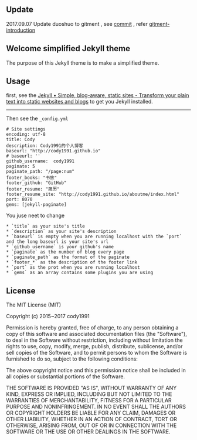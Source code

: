 ## Update

2017.09.07 Update duoshuo to gitment , see [commit](https://github.com/cody1991/cody1991.github.io/commit/2996c8f2e4aa90e5e33764605c407f5fd18eb1a2) , refer [gitment-introduction](https://imsun.net/posts/gitment-introduction/)

## Welcome simplified Jekyll theme

The purpose of this Jekyll theme is to make a simplified theme.

## Usage

first, see the [Jekyll • Simple, blog-aware, static sites - Transform your plain text into static websites and blogs](http://jekyllrb.com/) to get you Jekyll installed.

---

Then see the `_config.yml` 

    # Site settings
    encoding: utf-8
    title: Cody
    description: Cody1991的个人博客
    baseurl: "http://cody1991.github.io" 
    # baseurl: ''
    github_username:  cody1991
    paginate: 5
    paginate_path: "/page:num"
    footer_books: "书旅"
    footer_github: "GitHub"
    footer_resume: "简历"
    footer_resume_site: "http://cody1991.github.io/aboutme/index.html"
    port: 8070
    gems: [jekyll-paginate]

You juse neet to change

    * `title` as your site's title
    * `description` as your site's description
    * `baseurl` is empty when you are running localhost with the `port` and the long baseurl is your site's url
    * `github_username` is your github's name
    * `paginate` as the number of blog every page
    * `paginate_path` as the format of the paginate
    * `footer_*` as the description of the footer link
    * `port` as the prot when you are running localhost
    * `gems` as an array contains some plugins you are using
    
## License
The MIT License (MIT)

Copyright (c) 2015~2017 cody1991

Permission is hereby granted, free of charge, to any person obtaining a copy
of this software and associated documentation files (the "Software"), to deal
in the Software without restriction, including without limitation the rights
to use, copy, modify, merge, publish, distribute, sublicense, and/or sell
copies of the Software, and to permit persons to whom the Software is
furnished to do so, subject to the following conditions:

The above copyright notice and this permission notice shall be included in all
copies or substantial portions of the Software.

THE SOFTWARE IS PROVIDED "AS IS", WITHOUT WARRANTY OF ANY KIND, EXPRESS OR
IMPLIED, INCLUDING BUT NOT LIMITED TO THE WARRANTIES OF MERCHANTABILITY,
FITNESS FOR A PARTICULAR PURPOSE AND NONINFRINGEMENT. IN NO EVENT SHALL THE
AUTHORS OR COPYRIGHT HOLDERS BE LIABLE FOR ANY CLAIM, DAMAGES OR OTHER
LIABILITY, WHETHER IN AN ACTION OF CONTRACT, TORT OR OTHERWISE, ARISING FROM,
OUT OF OR IN CONNECTION WITH THE SOFTWARE OR THE USE OR OTHER DEALINGS IN THE
SOFTWARE.
